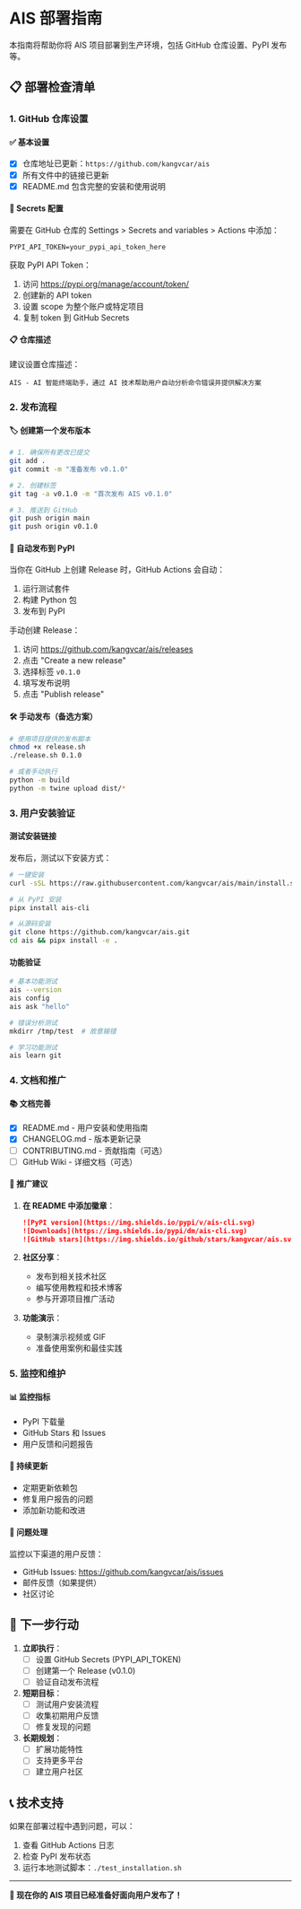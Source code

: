 # AIS 部署指南

本指南将帮助你将 AIS 项目部署到生产环境，包括 GitHub 仓库设置、PyPI 发布等。

## 📋 部署检查清单

### 1. GitHub 仓库设置

#### ✅ 基本设置
- [x] 仓库地址已更新：`https://github.com/kangvcar/ais`
- [x] 所有文件中的链接已更新
- [x] README.md 包含完整的安装和使用说明

#### 🔑 Secrets 配置
需要在 GitHub 仓库的 Settings > Secrets and variables > Actions 中添加：

```
PYPI_API_TOKEN=your_pypi_api_token_here
```

获取 PyPI API Token：
1. 访问 https://pypi.org/manage/account/token/
2. 创建新的 API token
3. 设置 scope 为整个账户或特定项目
4. 复制 token 到 GitHub Secrets

#### 📋 仓库描述
建议设置仓库描述：
```
AIS - AI 智能终端助手，通过 AI 技术帮助用户自动分析命令错误并提供解决方案
```

### 2. 发布流程

#### 🏷️ 创建第一个发布版本
```bash
# 1. 确保所有更改已提交
git add .
git commit -m "准备发布 v0.1.0"

# 2. 创建标签
git tag -a v0.1.0 -m "首次发布 AIS v0.1.0"

# 3. 推送到 GitHub
git push origin main
git push origin v0.1.0
```

#### 🚀 自动发布到 PyPI
当你在 GitHub 上创建 Release 时，GitHub Actions 会自动：
1. 运行测试套件
2. 构建 Python 包
3. 发布到 PyPI

手动创建 Release：
1. 访问 https://github.com/kangvcar/ais/releases
2. 点击 "Create a new release"
3. 选择标签 `v0.1.0`
4. 填写发布说明
5. 点击 "Publish release"

#### 🛠️ 手动发布（备选方案）
```bash
# 使用项目提供的发布脚本
chmod +x release.sh
./release.sh 0.1.0

# 或者手动执行
python -m build
python -m twine upload dist/*
```

### 3. 用户安装验证

#### 测试安装链接
发布后，测试以下安装方式：

```bash
# 一键安装
curl -sSL https://raw.githubusercontent.com/kangvcar/ais/main/install.sh | bash

# 从 PyPI 安装
pipx install ais-cli

# 从源码安装
git clone https://github.com/kangvcar/ais.git
cd ais && pipx install -e .
```

#### 功能验证
```bash
# 基本功能测试
ais --version
ais config
ais ask "hello"

# 错误分析测试  
mkdirr /tmp/test  # 故意输错

# 学习功能测试
ais learn git
```

### 4. 文档和推广

#### 📚 文档完善
- [x] README.md - 用户安装和使用指南
- [x] CHANGELOG.md - 版本更新记录
- [ ] CONTRIBUTING.md - 贡献指南（可选）
- [ ] GitHub Wiki - 详细文档（可选）

#### 🌟 推广建议
1. **在 README 中添加徽章**：
   ```markdown
   ![PyPI version](https://img.shields.io/pypi/v/ais-cli.svg)
   ![Downloads](https://img.shields.io/pypi/dm/ais-cli.svg)
   ![GitHub stars](https://img.shields.io/github/stars/kangvcar/ais.svg)
   ```

2. **社区分享**：
   - 发布到相关技术社区
   - 编写使用教程和技术博客
   - 参与开源项目推广活动

3. **功能演示**：
   - 录制演示视频或 GIF
   - 准备使用案例和最佳实践

### 5. 监控和维护

#### 📊 监控指标
- PyPI 下载量
- GitHub Stars 和 Issues
- 用户反馈和问题报告

#### 🔄 持续更新
- 定期更新依赖包
- 修复用户报告的问题
- 添加新功能和改进

#### 🐛 问题处理
监控以下渠道的用户反馈：
- GitHub Issues: https://github.com/kangvcar/ais/issues
- 邮件反馈（如果提供）
- 社区讨论

## 🎯 下一步行动

1. **立即执行**：
   - [ ] 设置 GitHub Secrets (PYPI_API_TOKEN)
   - [ ] 创建第一个 Release (v0.1.0)
   - [ ] 验证自动发布流程

2. **短期目标**：
   - [ ] 测试用户安装流程
   - [ ] 收集初期用户反馈
   - [ ] 修复发现的问题

3. **长期规划**：
   - [ ] 扩展功能特性
   - [ ] 支持更多平台
   - [ ] 建立用户社区

## 📞 技术支持

如果在部署过程中遇到问题，可以：
1. 查看 GitHub Actions 日志
2. 检查 PyPI 发布状态
3. 运行本地测试脚本：`./test_installation.sh`

---

**🚀 现在你的 AIS 项目已经准备好面向用户发布了！**